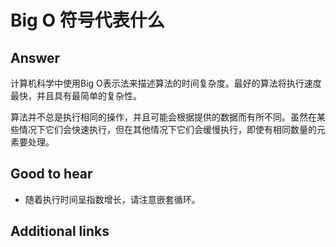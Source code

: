 # Big O 符号代表什么

## Answer

计算机科学中使用Big O表示法来描述算法的时间复杂度。最好的算法将执行速度最快，并且具有最简单的复杂性。

算法并不总是执行相同的操作，并且可能会根据提供的数据而有所不同。虽然在某些情况下它们会快速执行，但在其他情况下它们会缓慢执行，即使有相同数量的元素要处理。

## Good to hear

* 随着执行时间呈指数增长，请注意嵌套循环。

## Additional links

<!-- tags: (javascript) -->

<!-- expertise: (1) -->